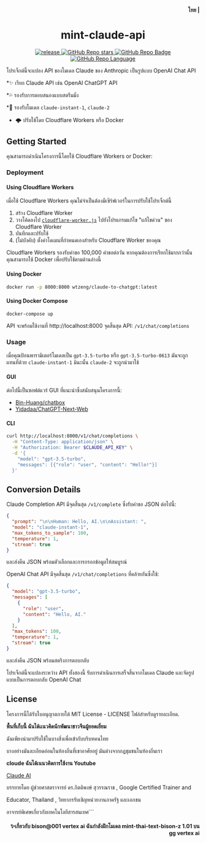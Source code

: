 <h4 align="right">
  <strong>ไทย</strong> | 
</h4>

<div>
  <h1 align="center">mint-claude-api</h1>
  <p align="center">
    <a href="https://github.com/jtsang4/claude-to-chatgpt/releases" target="_blank">
        <img src="https://github.com/jtsang4/claude-to-chatgpt/actions/workflows/docker.yaml/badge.svg" alt="release">
    </a>
    <a href="https://github.com/jtsang4/claude-to-chatgpt/releases">
        <img alt="GitHub Repo stars" src="https://img.shields.io/github/stars/jtsang4/claude-to-chatgpt?style=flat">
    </a>
    <a href="https://github.com/jtsang4/claude-to-chatgpt/releases">
        <img alt="GitHub Repo Badge" src="https://img.shields.io/badge/anthropic-claude-orange?style=flat">
    </a>
    <a href="https://github.com/jtsang4/claude-to-chatgpt/releases">
        <img alt="GitHub Repo Language" src="https://img.shields.io/badge/langurage-js/py-brightgreen?style=flat&color=blue">
    </a>
  </p>
</div>

โปรเจ็กต์นี้จะแปลง API ของโมเดล Claude ของ Anthropic เป็นรูปแบบ OpenAI Chat API

*✨ เรียก Claude API เช่น OpenAI ChatGPT API

*💦 รองรับการตอบสนองแบบสตรีมมิ่ง

*🐻 รองรับโมเดล `claude-instant-1`, `claude-2`

* 🌩️ ปรับใช้โดย Cloudflare Workers หรือ Docker

## Getting Started

คุณสามารถดำเนินโครงการนี้โดยใช้ Cloudflare Workers or Docker:

### Deployment

#### Using Cloudflare Workers

เมื่อใช้ Cloudflare Workers คุณไม่จำเป็นต้องมีเซิร์ฟเวอร์ในการปรับใช้โปรเจ็กต์นี้

1. สร้าง Cloudflare Worker
2. วางโค้ดลงไป [`cloudflare-worker.js`]() ไปยังโปรแกรมแก้ไข "แก้ไขด่วน" ของ Cloudflare Worker
3. บันทึกและปรับใช้
4. (ไม่บังคับ) ตั้งค่าโดเมนที่กำหนดเองสำหรับ Cloudflare Worker ของคุณ

Cloudflare Workers รองรับคำขอ 100,000 คำขอต่อวัน หากคุณต้องการเรียกใช้มากกว่านั้น คุณสามารถใช้ Docker เพื่อปรับใช้ตามด้านล่างนี้

#### Using Docker

```bash
docker run -p 8000:8000 wtzeng/claude-to-chatgpt:latest
```

#### Using Docker Compose

```bash
docker-compose up
```

API จะพร้อมใช้งานที่ http://localhost:8000 จุดสิ้นสุด API: `/v1/chat/completions`
### Usage

เมื่อคุณป้อนพารามิเตอร์โมเดลเป็น `gpt-3.5-turbo` หรือ `gpt-3.5-turbo-0613` มันจะถูกแทนที่ด้วย `claude-instant-1` มิฉะนั้น `claude-2` จะถูกนำมาใช้


#### GUI

ต่อไปนี้เป็นซอฟต์แวร์ GUI ที่แนะนำซึ่งสนับสนุนโครงการนี้:

* [Bin-Huang/chatbox](https://github.com/Bin-Huang/chatbox)
* [Yidadaa/ChatGPT-Next-Web](https://github.com/Yidadaa/ChatGPT-Next-Web)

#### CLI

```bash
curl http://localhost:8000/v1/chat/completions \
  -H "Content-Type: application/json" \
  -H "Authorization: Bearer $CLAUDE_API_KEY" \
  -d '{
    "model": "gpt-3.5-turbo",
    "messages": [{"role": "user", "content": "Hello!"}]
  }'
```

## Conversion Details

Claude Completion API มีจุดสิ้นสุด `/v1/complete` ซึ่งรับคำขอ JSON ต่อไปนี้:

```json
{
  "prompt": "\n\nHuman: Hello, AI.\n\nAssistant: ",
  "model": "claude-instant-1",
  "max_tokens_to_sample": 100,
  "temperature": 1,
  "stream": true
}
```


และส่งคืน JSON พร้อมตัวเลือกและการกรอกข้อมูลให้สมบูรณ์

OpenAI Chat API มีจุดสิ้นสุด `/v1/chat/completions` ที่คล้ายกันซึ่งใช้:

```json
{
  "model": "gpt-3.5-turbo",
  "messages": [
    {
      "role": "user",
      "content": "Hello, AI."
    }
  ],
  "max_tokens": 100,
  "temperature": 1,
  "stream": true
}
```


และส่งคืน JSON พร้อมสตริงการตอบกลับ

โปรเจ็กต์นี้จะแปลงระหว่าง API ทั้งสองนี้ รับการดำเนินการเสร็จสิ้นจากโมเดล Claude และจัดรูปแบบเป็นการตอบกลับ OpenAI Chat

## License

โครงการนี้ได้รับใบอนุญาตภายใต้ MIT License -  LICENSE ไฟล์สำหรับดูรายละเอียด.

**พื้นที่เก็บนี้ ฉันได้เเนวคิดนักพัฒนาชาวจีนผู้ยอดเยี่ยม** 

ฉันเพียงนำมาปรับใช้ในบางสิ่งเพื่อเข้ากับบริบทคนไทย   

บางอย่างมันละเอียดอ่อนในท้องถิ่นที่เขาอาศัยอยู่ มันต่างจากกฎชุมชนในท้องถิ่นเรา

**cloude ฉันได้เนนวคิดการใช้งาน Youtube**

[Claude AI](https://www.youtube.com/watch?v=5N5rgZbIKKc&list=TLPQMTIxMjIwMjMzmfqGfF9lXg&index=4)

บรรยายโดย ผู้ช่วยศาสตราจารย์ ดร.กิตติพงษ์ สุวรรณราช , Google Certified Trainer and 

Educator, Thailand , วิทยากรรับเชิญหน่วยงานภาครัฐ และเอกชน 

อาจารย์พิเศษเกี่ยวกับเทคโนโลยีสารสนเทศ```



<h4 align="right">
  <strong>✨เกี่ยวกับ bison@001 vertex ai</strong>
  <strong>ฉันกำลังฝึกโมเดล mint-thai-text-bison-z 1.01 บน gg vertex ai</strong>
</h4>

  
